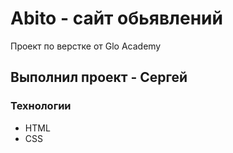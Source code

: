 # Abito - сайт обьявлений
Проект по верстке от Glo Academy

## Выполнил проект - Сергей

### Технологии
- HTML
- CSS
